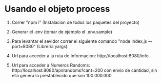 # Usando el objeto process

1. Correr "npm i" (Instalacion de todos los paquetes del proyecto)

2. Generar el .env (tomar de ejemplo el .env.sample)

3. Para levantar el sevidor correr el siguiente comando "node index.js --port=8080" (Libreria yargs)

4. Url para acceder a la ruta de Informacion: http://localhost:8080/info

5. Url para acceder a Numeros Randoms: http://localhost:8080/api/randoms?cant=200 con envio de cantidad, sin ella genera lo prestablecido que son 100.000.000